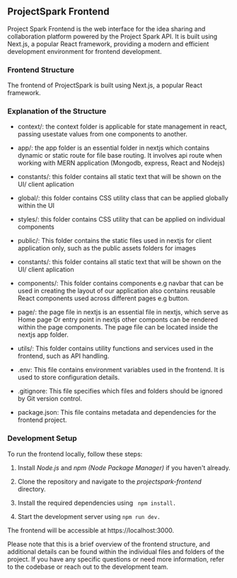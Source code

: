 ## ProjectSpark Frontend

Project Spark Frontend is the web interface for the idea sharing and collaboration platform powered by the Project Spark API. It is built using Next.js, a popular React framework, providing a modern and efficient development environment for frontend development.

### Frontend Structure

The frontend of ProjectSpark is built using Next.js, a popular React framework.

### Explanation of the Structure

- context/: the context folder is applicable for state management in react, passing usestate values from one components to another.

- app/: the app folder is an essential folder in nextjs which contains dynamic or static route for file base routing. It involves api route when working with MERN application (Mongodb, express, React and Nodejs)

- constants/: this folder contains all static text that will be shown on the UI/ client aplication

- global/: this folder contains CSS utility class that can be applied globally within the UI

- styles/: this folder contains CSS utility that can be applied on individual components

- public/: This folder contains the static files used in nextjs for client application only, such as the public assets folders for images

- constants/: this folder contains all static text that will be shown on the UI/ client aplication

- components/: This folder contains components e.g navbar that can be used in creating the layout of our application also contains reusable React components used across different pages e.g button.

- page/: the page file in nextjs is an essential file in nextjs, which serve as Home page Or entry point in nextjs other componts can be rendered within the page components. The page file can be located inside the nextjs app folder.

- utils/: This folder contains utility functions and services used in the frontend, such as API handling.

- .env: This file contains environment variables used in the frontend. It is used to store configuration details.

- .gitignore: This file specifies which files and folders should be ignored by Git version control.

- package.json: This file contains metadata and dependencies for the frontend project.

### Development Setup

To run the frontend locally, follow these steps:

1. Install *Node.js* and *npm (Node Package Manager)* if you haven't already.

2. Clone the repository and navigate to the *projectspark-frontend* directory.

3. Install the required dependencies using ``` npm install.```

4. Start the development server using ``` npm run dev. ```

The frontend will be accessible at https://localhost:3000.

Please note that this is a brief overview of the frontend structure, and additional details can be found within the individual files and folders of the project. If you have any specific questions or need more information, refer to the codebase or reach out to the development team.
